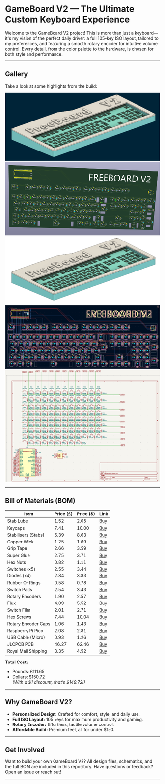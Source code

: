 # GameBoard V2 — The Ultimate Custom Keyboard Experience

Welcome to the GameBoard V2 project! This is more than just a keyboard—it's my vision of the perfect daily driver: a full 105-key ISO layout, tailored to my preferences, and featuring a smooth rotary encoder for intuitive volume control. Every detail, from the color palette to the hardware, is chosen for both style and performance.

---

## Gallery

Take a look at some highlights from the build:

![GameBoard V2 BG](/Images/GameBoard%20V2%20BG.png)  
![GameBoard V2 3D](/Images/GameBoard%20V2%203D.png)  
![GameBoard V2 NBG](/Images/GameBoard%20V2%20NBG.png)  
![GameBoard V2 PCB](/Images/GameBoard%20V2%20PCB.png)  
![GameBoard V2 Schematic](/Images/GameBoard%20V2%20Schematic.png)  

---

## Bill of Materials (BOM)

| Item                | Price (£) | Price ($) | Link                                                          |
|---------------------|-----------|-----------|---------------------------------------------------------------|
| Stab Lube           | 1.52      | 2.05      | [Buy](https://www.aliexpress.com/item/1005008432501049.html)  |
| Keycaps             | 7.41      | 10.00     | [Buy](https://www.aliexpress.com/item/1005006922735195.html)  |
| Stabilisers (Stabs) | 6.39      | 8.63      | [Buy](https://www.aliexpress.com/item/32719735398.html)       |
| Copper Wick         | 1.25      | 1.69      | [Buy](https://www.aliexpress.com/item/1005007589879020.html)  |
| Grip Tape           | 2.66      | 3.59      | [Buy](https://www.aliexpress.com/item/1005008164935173.html)  |
| Super Glue          | 2.75      | 3.71      | [Buy](https://www.aliexpress.com/item/1005008583356354.html)  |
| Hex Nuts            | 0.82      | 1.11      | [Buy](https://www.aliexpress.com/item/4000602853448.html)     |
| Switches (x5)       | 2.55      | 3.44      | [Buy](https://www.aliexpress.com/item/1005006578935785.html)  |
| Diodes (x4)         | 2.84      | 3.83      | [Buy](https://www.aliexpress.com/item/1005006245109375.html)  |
| Rubber O-Rings      | 0.58      | 0.78      | [Buy](https://www.aliexpress.com/item/32965363255.html)       |
| Switch Pads         | 2.54      | 3.43      | [Buy](https://www.aliexpress.com/item/1005006454684461.html)  |
| Rotary Encoders     | 1.90      | 2.57      | [Buy](https://www.aliexpress.com/item/1005005983134515.html)  |
| Flux                | 4.09      | 5.52      | [Buy](https://www.aliexpress.com/item/1005006588523672.html)  |
| Switch Film         | 2.01      | 2.71      | [Buy](https://www.aliexpress.com/item/1005006584258877.html)  |
| Hex Screws          | 7.44      | 10.04     | [Buy](https://www.aliexpress.com/item/1005004833667162.html)  |
| Rotary Encoder Caps | 1.06      | 1.43      | [Buy](https://www.aliexpress.com/item/1005005983134515.html)  |
| Raspberry Pi Pico   | 2.08      | 2.81      | [Buy](https://www.aliexpress.com/item/1005008513003531.html)  |
| USB Cable (Micro)   | 0.93      | 1.26      | [Buy](https://www.aliexpress.com/item/1005007138392516.html)  |
| JLCPCB PCB          | 46.27     | 62.46     | [Buy](https://www.jlcpcb.com)                                 |
| Royal Mail Shipping | 3.35      | 4.52      | [Buy](https://www.royalmail.com)                             |

**Total Cost:**  
- Pounds: £111.65  
- Dollars: $150.72  
*(With a $1 discount, that’s $149.72!)*

---

## Why GameBoard V2?

- **Personalized Design:** Crafted for comfort, style, and daily use.
- **Full ISO Layout:** 105 keys for maximum productivity and gaming.
- **Rotary Encoder:** Effortless, tactile volume control.
- **Affordable Build:** Premium feel, all for under $150.

---

## Get Involved

Want to build your own GameBoard V2? All design files, schematics, and the full BOM are included in this repository. Have questions or feedback? Open an issue or reach out!

---
